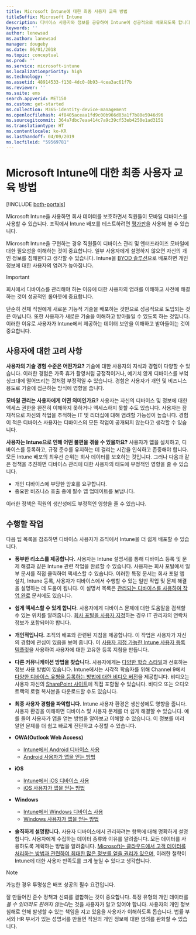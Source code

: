 ```yaml
---
title: Microsoft Intune에 대한 최종 사용자 교육 방법
titleSuffix: Microsoft Intune
description: 디바이스 사용자와 정보를 공유하여 Intune이 성공적으로 배포되도록 합니다.
keywords: ''
author: lenewsad
ms.author: lanewsad
manager: dougeby
ms.date: 06/01/2018
ms.topic: conceptual
ms.prod: ''
ms.service: microsoft-intune
ms.localizationpriority: high
ms.technology: ''
ms.assetid: 48914533-f138-4dc0-8b93-4cea3ac61f7b
ms.reviewer: ''
ms.suite: ems
search.appverid: MET150
ms.custom: get-started
ms.collection: M365-identity-device-management
ms.openlocfilehash: 4f8405aceaa1fd9c00b966d03a1f7b80e5946d96
ms.sourcegitcommit: 364a7dbc7eaa414c7a9c39cf53eb4250e1ad3151
ms.translationtype: HT
ms.contentlocale: ko-KR
ms.lasthandoff: 04/09/2019
ms.locfileid: "59569781"
---
```

# <a name="how-to-educate-your-end-users-about-microsoft-intune"></a>Microsoft Intune에 대한 최종 사용자 교육 방법

[!INCLUDE [both-portals](./includes/note-for-both-portals.md)]

Microsoft Intune을 사용하면 회사 데이터를 보호하면서 직원들이 모바일 디바이스를 사용할 수 있습니다. 조직에서 Intune 배포를 테스트하려면 [평가판](app-sdk.md)을 사용해 볼 수 있습니다.

Microsoft Intune을 구현하는 경우 직원들이 디바이스 관리 및 엔터프라이즈 모바일에 대한 필요성을 이해하는 것이 중요합니다. 일부 사용자에게 설명하지 않으면 자신의 개인 정보를 침해한다고 생각할 수 있습니다. Intune을 [BYOD 솔루션](/enterprise-mobility-security/solutions/byod-design-considerations-guide)으로 배포하면 개인 정보에 대한 사용자의 염려가 높아집니다.

> [!Important]
> 회사에서 디바이스를 관리해야 하는 이유에 대한 사용자의 염려를 이해하고 사전에 해결하는 것이 성공적인 롤아웃에 중요합니다.

단순히 전체 직원에게 새로운 기능적 기술을 배포하는 것만으로 성공적으로 도입되는 것은 아닙니다. 또한 사용자가 새로운 기술을 이해하고 받아들일 수 있도록 하는 것입니다. 이러한 이유로 사용자가 Intune에서 제공하는 데이터 보안을 이해하고 받아들이는 것이 중요합니다. 

## <a name="things-to-consider-about-your-users"></a>사용자에 대한 고려 사항

__사용자의 기술 경험 수준은 어떤가요?__ 기술에 대한 사용자의 지식과 경험이 다양할 수 있습니다. 이러한 경험은 가족 휴가 촬영처럼 긍정적이거나, 예기치 않게 디바이스를 부엌 싱크대에 떨어뜨리는 것처럼 부정적일 수 있습니다. 경험은 사용자가 개인 및 비즈니스 용도로 기술에 접근하는 방식에 영향을 줍니다.

__모바일 관리는 사용자에게 어떤 의미인가요?__ 사용자는 자신의 디바이스 및 정보에 대한 액세스 권한을 완전히 이해하지 못하거나 액세스하지 못할 수도 있습니다. 사용자는 잠재적으로 자신의 작업을 추적하는 IT 및 리더십에 대해 염려할 가능성이 높습니다. 경험이 적은 디바이스 사용자는 디바이스의 모든 작업이 공개되지 않는다고 생각할 수 있습니다. 

__사용자는 Intune으로 인해 어떤 불편을 겪을 수 있을까요?__  사용자가 앱을 설치하고, 디바이스를 등록하고, 규정 준수를 유지하는 데 걸리는 시간을 인식하고 존중해야 합니다. 모든 Intune 배포의 최우선 순위는 회사 데이터를 보호하는 것입니다. 그러나 다음과 같은 정책을 추진하면 디바이스 관리에 대한 사용자의 태도에 부정적인 영향을 줄 수 있습니다.  
* 개인 디바이스에 부당한 암호를 요구합니다.
* 중요한 비즈니스 호출 중에 필수 앱 업데이트를 보냅니다.  

이러한 정책은 직원의 생산성에도 부정적인 영향을 줄 수 있습니다. 

## <a name="things-you-should-do"></a>수행할 작업

다음 팁 목록을 참조하면 디바이스 사용자가 조직에서 Intune을 더 쉽게 배포할 수 있습니다.

* __풍부한 리소스를 제공합니다.__ 사용자는 Intune 설명서를 통해 디바이스 등록 및 문제 해결과 같은 Intune 관련 작업을 완료할 수 있습니다. 사용자는 회사 포털에서 일부 문서를 직접 클릭하여 액세스할 수 있습니다. 이러한 특정 문서는 회사 포털 앱 설치, Intune 등록, 사용자가 디바이스에서 수행할 수 있는 일반 작업 및 문제 해결을 설명하는 데 도움이 됩니다. 이 설명서 목록은 [관리되는 디바이스를 사용하여 작업 완료](/intune-user-help/use-managed-devices-to-get-work-done) 문서에도 있습니다.

* __쉽게 액세스할 수 있게 합니다.__ 사용자에게 디바이스 문제에 대한 도움말을 검색할 수 있는 위치를 알려줍니다. [회사 포털을 사용자 지정](company-portal-customize.md)하는 경우 IT 관리자의 연락처 정보가 포함되어야 합니다.

* __개인적입니다.__ 조직의 배포와 관련된 지침을 제공합니다. 이 작업은 사용자가 자신의 경험에 관심이 있음을 보여 줍니다. 이 [사용자 지정 가능한 Intune 사용자 등록 템플릿](https://gallery.technet.microsoft.com/office/Intune-End-User-Enrollment-3a0c9b0c)을 사용하여 사용자에 대한 고유한 등록 지침을 만듭니다.

* __다른 커뮤니케이션 방법을 찾습니다.__ 사용자에게는 [다양한 학습 스타일](https://www.umassd.edu/dss/resources/facultystaff/howtoteachandaccommodate/howtoaccommodatedifferentlearningstyles/)과 선호하는 정보 사용 방법이 있습니다. Intune에서는 시각적 학습자를 위해 Channel 9에서 [다양한 디바이스 유형을 등록하는 방법에 대한 비디오 버전](https://channel9.msdn.com/Series/IntuneEnrollment)을 제공합니다. 비디오는 사용자 자신의 [SharePoint 사이트](https://support.office.com/article/Embed-a-video-from-Office-365-Video-59e19984-c34e-4be8-889b-f6fa93910581)에 직접 포함될 수 있습니다. 비디오 또는 오디오 트랙의 로컬 복사본을 다운로드할 수도 있습니다.

* __최종 사용자 경험을 파악합니다.__ Intune 사용자 환경은 생산성에도 영향을 줍니다. 사용자 환경을 이해하면 디바이스 및 사용자 문제를 더 쉽게 해결할 수 있습니다. 예를 들어 사용자가 앱을 얻는 방법을 알아보고 이해할 수 있습니다. 이 정보를 미리 알면 문제를 더 쉽고 빠르게 진단하고 수정할 수 있습니다.

* **OWA(Outlook Web Access)**
  * [Intune에서 Android 디바이스 사용](/intune-user-help/using-your-android-device-with-intune)
  * [Android 사용자가 앱을 얻는 방법](end-user-apps-android.md)

* **iOS**
  * [Intune에서 iOS 디바이스 사용](/intune-user-help/using-your-ios-device-with-intune)
  * [iOS 사용자가 앱을 얻는 방법](end-user-apps-ios.md)

* **Windows**
  * [Intune에서 Windows 디바이스 사용](/intune-user-help/using-your-windows-device-with-intune)
  * [Windows 사용자가 앱을 얻는 방법](end-user-apps-windows.md)

* __솔직하게 설명합니다.__ 사용자 디바이스에서 관리하려는 항목에 대해 명확하게 설명합니다. 사용자에게 수집하는 데이터 종류와 이유를 알려줍니다. 모든 데이터를 사용하도록 계획하는 방법을 알려줍니다. [Microsoft는 클라우드에서 고객 데이터를 처리하는 방법과 관련하여 최대한 많은 정보를 얻을 권리가 있으며](https://www.microsoft.com/trustcenter/about/transparency), 이러한 철학이 Intune에 대한 사용자 만족도를 크게 높일 수 있다고 생각합니다.

>[!Note]
> 가능한 경우 투명성은 배포 성공의 필수 요건입니다.

잘 만들어진 준수 정책과 신뢰를 결합하는 것이 중요합니다. 특정 유형의 개인 데이터를 *볼 수 있더라도* *원하지 않는다*는 것을 사용자가 알고 있어야 합니다. 사용자의 개인 정보 침해로 인해 발생할 수 있는 책임을 지고 있음을 사용자가 이해하도록 돕습니다. 법률 부서와 HR 부서가 있는 성명서를 만들면 직원의 개인 정보에 대한 염려를 완화할 수 있습니다.
